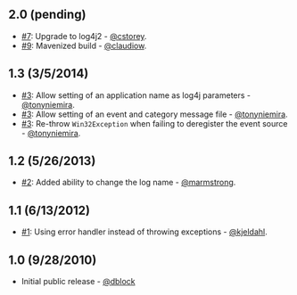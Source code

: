 2.0 (pending)
--------------

* [#7](https://github.com/dblock/log4jna/pull/8): Upgrade to log4j2 - [@cstorey](https://github.com/cstorey).
* [#9](https://github.com/dblock/log4jna/pull/9): Mavenized build - [@claudiow](https://github.com/claudiow).

1.3 (3/5/2014)
--------------

* [#3](https://github.com/dblock/log4jna/pull/3): Allow setting of an application name as log4j parameters - [@tonyniemira](https://github.com/tonyniemira).
* [#3](https://github.com/dblock/log4jna/pull/3): Allow setting of an event and category message file - [@tonyniemira](https://github.com/tonyniemira).
* [#3](https://github.com/dblock/log4jna/pull/3): Re-throw `Win32Exception` when failing to deregister the event source - [@tonyniemira](https://github.com/tonyniemira).

1.2 (5/26/2013)
---------------

* [#2](https://github.com/dblock/log4jna/pull/2): Added ability to change the log name - [@marmstrong](https://github.com/marmstrong).

1.1 (6/13/2012)
---------------

* [#1](https://github.com/dblock/log4jna/pull/1): Using error handler instead of throwing exceptions - [@kjeldahl](https://github.com/kjeldahl).

1.0 (9/28/2010)
---------------

* Initial public release - [@dblock](https://github.com/dblock)
